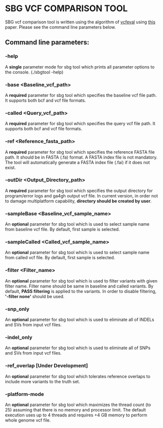 # SBG VCF COMPARISON TOOL

SBG vcf comparison tool is written using the algorithm of [vcfeval](https://github.com/RealTimeGenomics/rtg-tools "vcfeval github page") using [this](http://biorxiv.org/content/early/2015/08/02/023754) paper. Please see the command line parameters below.



## Command line parameters:


### -help
A **single** parameter mode for sbg tool which prints all parameter options to the console. (./sbgtool -help)


### -base <Baseline_vcf_path>

A **required** parameter for sbg tool which specifies the baseline vcf file path. It supports both bcf and vcf file formats.


### -called <Query_vcf_path>

A **required** parameter for sbg tool which specifies the query vcf file path. It supports both bcf and vcf file formats.


### -ref <Reference_fasta_path>

A **required** parameter for sbg tool which specifies the reference FASTA file path. It should be in FASTA (.fa) format. A FASTA index file is not mandatory. The tool will automatically generate a FASTA index file (.fai) if it does not exist.


### -outDir <Output_Directory_path>

A **required** parameter for sbg tool which specifies the output directory for program/error logs and ga4gh output vcf file. In current version, in order not to damage multiplatform capability, **directory should be created by user**.


### -sampleBase <Baseline_vcf_sample_name>

An **optional** parameter for sbg tool which is used to select sample name from baseline vcf file. By default, first sample is selected.


### -sampleCalled <Called_vcf_sample_name>

An **optional** parameter for sbg tool which is used to select sample name from called vcf file. By default, first sample is selected.

### -filter <Filter_name>

An **optional** parameter for sbg tool which is used to filter variants with given filter name. Filter name should be same in baseline and called variants. By default, **PASS filtering** is applied to the variants. In order to disable filtering, **'-filter none'** should be used.


### -snp_only

An **optional** parameter for sbg tool which is used to eliminate all of INDELs and SVs from input vcf files.


### -indel_only

An **optional** parameter for sbg tool which is used to eliminate all of SNPs and SVs from input vcf files.


### -ref_overlap [Under Development]

An **optional** parameter for sbg tool which tolerates reference overlaps to include more variants to the truth set.

### -platform-mode

An **optional** parameter for sbg tool which maximizes the thread count (to 25) assuming that there is no memory and processor limit. The default execution uses up to 4 threads and requires +4 GB memory to perform whole genome vcf file.
